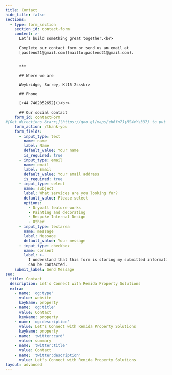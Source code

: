```yaml
---
title: Contact
hide_title: false
sections:
  - type: form_section
    section_id: contact-form
    content: >-
      Let’s build something great together.<br>

      Complete our contact form or send us an email at
      [paoleno21@gmail.com](mailto:paoleno21@gmail.com).


      ***

      ## Where we are

      Weybridge, Surrey, Kt15 2ss<br>

      ## Phone

      [+44 7402052652]()<br>

      ## Our social contact
    form_id: contactForm
#[Get directions &rarr;](https://goo.gl/maps/eh6fn7JjMS4vYs337) to put 
    form_action: /thank-you
    form_fields:
      - input_type: text
        name: name
        label: Name
        default_value: Your name
        is_required: true
      - input_type: email
        name: email
        label: Email
        default_value: Your email address
        is_required: true
      - input_type: select
        name: subject
        label: What services are you looking for?
        default_value: Please select
        options:
          - Drywall feature works
          - Painting and decorating
          - Bespoke Internal Design
          - Other
      - input_type: textarea
        name: message
        label: Message
        default_value: Your message
      - input_type: checkbox
        name: consent
        label: >-
          I understand that this form is storing my submitted information so I
          can be contacted.
    submit_label: Send Message
seo:
  title: Contact
  description: Let's Connect with Remida Property Solutions
  extra:
    - name: 'og:type'
      value: website
      keyName: property
    - name: 'og:title'
      value: Contact
      keyName: property
    - name: 'og:description'
      value: Let's Connect with Remida Property Solutions
      keyName: property
    - name: 'twitter:card'
      value: summary
    - name: 'twitter:title'
      value: Contact
    - name: 'twitter:description'
      value: Let's Connect with Remida Property Solutions
layout: advanced
---
```

